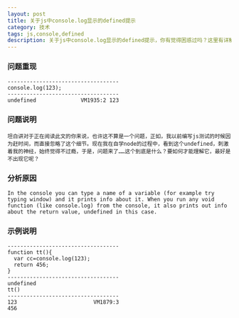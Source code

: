 ```yaml
---
layout: post
title: 关于js中console.log显示的defined提示
category: 技术
tags: js,console,defined
description: 关于js中console.log显示的defined提示，你有觉得困惑过吗？这里有详解
---
```


### 问题重现

    -----------------------------------
    console.log(123);
    -----------------------------------
    undefined              VM1935:2 123

### 问题说明

    坦白讲对于正在阅读此文的你来说，也许这不算是一个问题，正如，我以前编写js测试的时候因为赶时间，而直接忽略了这个细节。现在我在自学node的过程中，看到这个undefined，刺激着我的神经，始终觉得不过瘾，于是，问题来了……这个到底是什么？要如何才能理解它，最好是不出现它呢？

### 分析原因

    In the console you can type a name of a variable (for example try typing window) and it prints info about it. When you run any void function (like console.log) from the console, it also prints out info about the return value, undefined in this case.

### 示例说明

    -----------------------------------
    function tt(){
      var cc=console.log(123);
      return 456;
    }
    -----------------------------------
    undefined
    tt()
    -----------------------------------
    123                        VM1879:3
    456